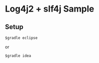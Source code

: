 Log4j2 + slf4j Sample
======================

Setup
------
```
$gradle eclipse
```

or

```
$gradle idea
```